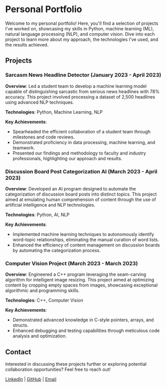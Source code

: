 # Personal Portfolio

Welcome to my personal portfolio! Here, you'll find a selection of projects I've worked on, showcasing my skills in Python, machine learning (ML), natural language processing (NLP), and computer vision. Dive into each project to learn more about my approach, the technologies I've used, and the results achieved.

## Projects

### Sarcasm News Headline Detector (January 2023 - April 2023)

**Overview**: Led a student team to develop a machine learning model capable of distinguishing sarcastic from serious news headlines with 78% accuracy. This project involved processing a dataset of 2,500 headlines using advanced NLP techniques.

**Technologies**: Python, Machine Learning, NLP

**Key Achievements**:
- Spearheaded the efficient collaboration of a student team through milestones and code reviews.
- Demonstrated proficiency in data processing, machine learning, and teamwork.
- Presented our findings and methodology to faculty and industry professionals, highlighting our approach and results.

### Discussion Board Post Categorization AI (March 2023 - April 2023)

**Overview**: Developed an AI program designed to automate the categorization of discussion board posts into distinct topics. This project aimed at emulating human comprehension of content through the use of artificial intelligence and NLP technologies.

**Technologies**: Python, AI, NLP

**Key Achievements**:
- Implemented machine learning techniques to autonomously identify word-topic relationships, eliminating the manual curation of word lists.
- Enhanced the efficiency of content management on discussion boards by automating the categorization process.

### Computer Vision Project (March 2023 - March 2023)

**Overview**: Engineered a C++ program leveraging the seam-carving algorithm for intelligent image resizing. This project aimed at optimizing content by cropping empty spaces from images, showcasing exceptional algorithmic and programming skills.

**Technologies**: C++, Computer Vision

**Key Achievements**:
- Demonstrated advanced knowledge in C-style pointers, arrays, and structs.
- Enhanced debugging and testing capabilities through meticulous code analysis and optimization.

## Contact

Interested in discussing these projects further or exploring potential collaboration opportunities? Feel free to reach out!

[LinkedIn](#) | [GitHub](#) | [Email](#)
